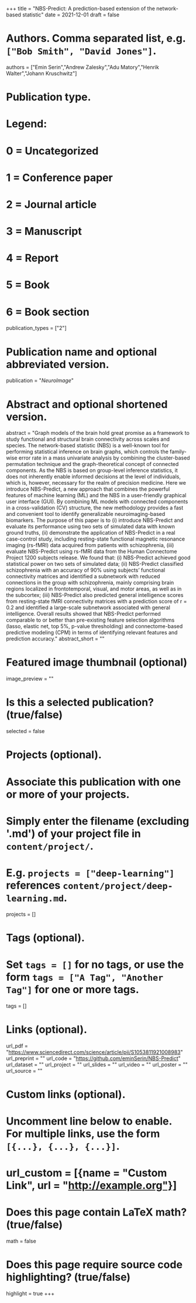 +++
title = "NBS-Predict: A prediction-based extension of the network-based statistic"
date = 2021-12-01
draft = false

# Authors. Comma separated list, e.g. `["Bob Smith", "David Jones"]`.
authors = ["Emin Serin","Andrew Zalesky","Adu Matory","Henrik Walter","Johann Kruschwitz"]

# Publication type.
# Legend:
# 0 = Uncategorized
# 1 = Conference paper
# 2 = Journal article
# 3 = Manuscript
# 4 = Report
# 5 = Book
# 6 = Book section
publication_types = ["2"]

# Publication name and optional abbreviated version.
publication = "*NeuroImage*"

# Abstract and optional shortened version.
abstract = "Graph models of the brain hold great promise as a framework to study functional and structural brain connectivity across scales and species. The network-based statistic (NBS) is a well-known tool for performing statistical inference on brain graphs, which controls the family-wise error rate in a mass univariate analysis by combining the cluster-based permutation technique and the graph-theoretical concept of connected components. As the NBS is based on group-level inference statistics, it does not inherently enable informed decisions at the level of individuals, which is, however, necessary for the realm of precision medicine. Here we introduce NBS-Predict, a new approach that combines the powerful features of machine learning (ML) and the NBS in a user-friendly graphical user interface (GUI). By combining ML models with connected components in a cross-validation (CV) structure, the new methodology provides a fast and convenient tool to identify generalizable neuroimaging-based biomarkers. The purpose of this paper is to (i) introduce NBS-Predict and evaluate its performance using two sets of simulated data with known ground truths, (ii) demonstrate the application of NBS-Predict in a real case-control study, including resting-state functional magnetic resonance imaging (rs-fMRI) data acquired from patients with schizophrenia, (iii) evaluate NBS-Predict using rs-fMRI data from the Human Connectome Project 1200 subjects release. We found that: (i) NBS-Predict achieved good statistical power on two sets of simulated data; (ii) NBS-Predict classified schizophrenia with an accuracy of 90% using subjects’ functional connectivity matrices and identified a subnetwork with reduced connections in the group with schizophrenia, mainly comprising brain regions localized in frontotemporal, visual, and motor areas, as well as in the subcortex; (iii) NBS-Predict also predicted general intelligence scores from resting-state fMRI connectivity matrices with a prediction score of r = 0.2 and identified a large-scale subnetwork associated with general intelligence. Overall results showed that NBS-Predict performed comparable to or better than pre-existing feature selection algorithms (lasso, elastic net, top 5%, p-value thresholding) and connectome-based predictive modeling (CPM) in terms of identifying relevant features and prediction accuracy."
abstract_short = ""

# Featured image thumbnail (optional)
image_preview = ""

# Is this a selected publication? (true/false)
selected = false

# Projects (optional).
#   Associate this publication with one or more of your projects.
#   Simply enter the filename (excluding '.md') of your project file in `content/project/`.
#   E.g. `projects = ["deep-learning"]` references `content/project/deep-learning.md`.
projects = []

# Tags (optional).
#   Set `tags = []` for no tags, or use the form `tags = ["A Tag", "Another Tag"]` for one or more tags.
tags = []

# Links (optional).
url_pdf = "https://www.sciencedirect.com/science/article/pii/S1053811921008983"
url_preprint = ""
url_code = "https://github.com/eminSerin/NBS-Predict"
url_dataset = ""
url_project = ""
url_slides = ""
url_video = ""
url_poster = ""
url_source = ""

# Custom links (optional).
#   Uncomment line below to enable. For multiple links, use the form `[{...}, {...}, {...}]`.
# url_custom = [{name = "Custom Link", url = "http://example.org"}]

# Does this page contain LaTeX math? (true/false)
math = false

# Does this page require source code highlighting? (true/false)
highlight = true
+++